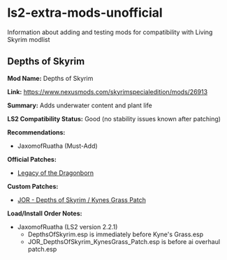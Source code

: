 # ls2-extra-mods-unofficial
Information about adding and testing mods for compatibility with Living Skyrim modlist

## Depths of Skyrim

**Mod Name:** Depths of Skyrim

**Link:** https://www.nexusmods.com/skyrimspecialedition/mods/26913

**Summary:** Adds underwater content and plant life

**LS2 Compatibility Status:** Good (no stability issues known after patching)

**Recommendations:** 
* JaxomofRuatha (Must-Add)

**Official Patches:**
* [Legacy of the Dragonborn](https://www.nexusmods.com/skyrimspecialedition/mods/30980)

**Custom Patches:**
* [JOR - Depths of Skyrim / Kynes Grass Patch]()

**Load/Install Order Notes:**
* JaxomofRuatha (LS2 version 2.2.1)
  * DepthsOfSkyrim.esp is immediately before Kyne's Grass.esp
  * JOR_DepthsOfSkyrim_KynesGrass_Patch.esp is before ai overhaul patch.esp
